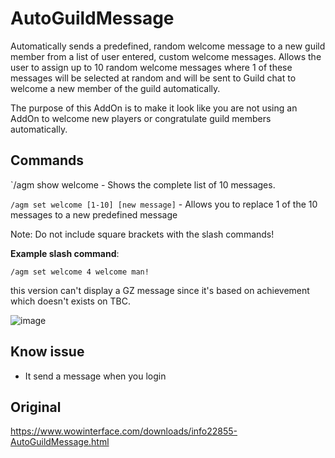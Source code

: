 # AutoGuildMessage
Automatically sends a predefined, random welcome message to a new guild member from a list of user entered, custom welcome messages.
Allows the user to assign up to 10 random welcome messages where 1 of these messages will be selected at random and will be sent to Guild chat to welcome a new member of the guild automatically.

The purpose of this AddOn is to make it look like you are not using an AddOn to welcome new players or congratulate guild members automatically. 

## Commands
`/agm show welcome - Shows the complete list of 10 messages.

`/agm set welcome [1-10] [new message]` - Allows you to replace 1 of the 10 messages to a new predefined message

Note: Do not include square brackets with the slash commands!

__Example slash command__: 

`/agm set welcome 4 welcome man!`


this version can't display a GZ message since it's based on achievement which doesn't exists on TBC.

![image](https://github.com/Macumbafeh/AutoGuildMessage/assets/47739411/7df86797-2e26-4755-81b4-8635bebe3df4)

## Know issue
- It send a message when you login


## Original
https://www.wowinterface.com/downloads/info22855-AutoGuildMessage.html
